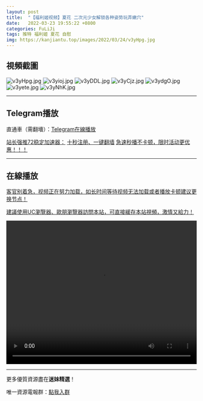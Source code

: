 ```yaml
---
layout: post
title:  "【福利姬视频】夏花 二次元少女解锁各种姿势玩弄嫩穴"
date:   2022-03-23 19:55:22 +0800
categories: FuLiJi
tags: 推特 福利姬 夏花 自慰
img: https://kanjiantu.top/images/2022/03/24/v3yHpg.jpg
---
```



## 視頻截圖

![v3yHpg.jpg](https://kanjiantu.top/images/2022/03/24/v3yHpg.jpg)
![v3yioj.jpg](https://kanjiantu.top/images/2022/03/24/v3yioj.jpg)
![v3yDDL.jpg](https://kanjiantu.top/images/2022/03/24/v3yDDL.jpg)
![v3yCjz.jpg](https://kanjiantu.top/images/2022/03/24/v3yCjz.jpg)
![v3ydgO.jpg](https://kanjiantu.top/images/2022/03/24/v3ydgO.jpg)
![v3yete.jpg](https://kanjiantu.top/images/2022/03/24/v3yete.jpg)
![v3yNhK.jpg](https://kanjiantu.top/images/2022/03/24/v3yNhK.jpg)

* * *
## Telegram播放

直通車（需翻墻）：[Telegram在線播放](https://t.me/mimeijingxuan/298)

<u>站长强推72稳定加速器：</u> [十秒注册、一键翻墙](https://www.mimei.blog/skip/vpn.html)
<u>急速秒播不卡顿，限时活动更优惠！！！</u>
* * *
## 在線播放
<u>客官别着急，视频正在努力加载，如长时间等待视频无法加载或者播放卡顿建议更换节点！</u>

<u>建議使用UC瀏覽器、歐朋瀏覽器訪問本站，可直接緩存本站視頻，激情又給力！</u>
<center><video src="https://cdn.publer.io/uploads/videos/6245fb31db2797357edebc81/75977726c3c3ac2d02f175f933016cbb.mp4" width="100%" height="380px" controls="controls"></video></center>


* * *
更多優質資源盡在**迷妹精選**！

唯一資源電報群：[點我入群](https://t.me/mimeijingxuan)


